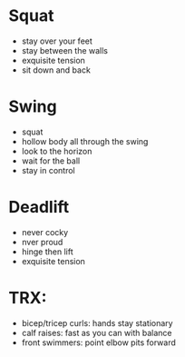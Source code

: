 # Squat
- stay over your feet
- stay between the walls
- exquisite tension
- sit down and back

# Swing
- squat 
- hollow body all through the swing
- look to the horizon
- wait for the ball
- stay in control

# Deadlift
- never cocky
- nver proud
- hinge then lift
- exquisite tension

# TRX:
- bicep/tricep curls: hands stay stationary
- calf raises: fast as you can with balance
- front swimmers: point elbow pits forward
